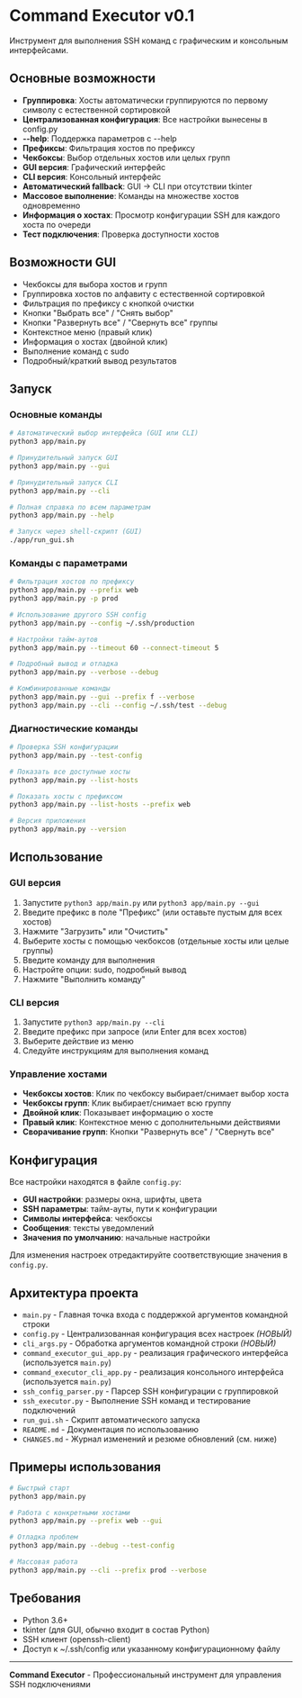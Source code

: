 # Command Executor v0.1

Инструмент для выполнения SSH команд с графическим и консольным интерфейсами.

## Основные возможности

- **Группировка**: Хосты автоматически группируются по первому символу с естественной сортировкой
- **Централизованная конфигурация**: Все настройки вынесены в config.py
- **--help**: Поддержка параметров с --help
- **Префиксы**: Фильтрация хостов по префиксу
- **Чекбоксы**: Выбор отдельных хостов или целых групп
- **GUI версия**: Графический интерфейс
- **CLI версия**: Консольный интерфейс
- **Автоматический fallback**: GUI → CLI при отсутствии tkinter
- **Массовое выполнение**: Команды на множестве хостов одновременно
- **Информация о хостах**: Просмотр конфигурации SSH для каждого хоста по очереди
- **Тест подключения**: Проверка доступности хостов

## Возможности GUI

- Чекбоксы для выбора хостов и групп
- Группировка хостов по алфавиту с естественной сортировкой  
- Фильтрация по префиксу с кнопкой очистки
- Кнопки "Выбрать все" / "Снять выбор"
- Кнопки "Развернуть все" / "Свернуть все" группы
- Контекстное меню (правый клик)
- Информация о хостах (двойной клик)
- Выполнение команд с sudo
- Подробный/краткий вывод результатов

## Запуск

### Основные команды

```bash
# Автоматический выбор интерфейса (GUI или CLI)
python3 app/main.py

# Принудительный запуск GUI
python3 app/main.py --gui

# Принудительный запуск CLI
python3 app/main.py --cli

# Полная справка по всем параметрам
python3 app/main.py --help

# Запуск через shell-скрипт (GUI)
./app/run_gui.sh
```

### Команды с параметрами

```bash
# Фильтрация хостов по префиксу
python3 app/main.py --prefix web
python3 app/main.py -p prod

# Использование другого SSH config
python3 app/main.py --config ~/.ssh/production

# Настройки тайм-аутов
python3 app/main.py --timeout 60 --connect-timeout 5

# Подробный вывод и отладка
python3 app/main.py --verbose --debug

# Комбинированные команды
python3 app/main.py --gui --prefix f --verbose
python3 app/main.py --cli --config ~/.ssh/test --debug
```

### Диагностические команды

```bash
# Проверка SSH конфигурации
python3 app/main.py --test-config

# Показать все доступные хосты
python3 app/main.py --list-hosts

# Показать хосты с префиксом
python3 app/main.py --list-hosts --prefix web

# Версия приложения
python3 app/main.py --version
```

## Использование

### GUI версия

1. Запустите `python3 app/main.py` или `python3 app/main.py --gui`
2. Введите префикс в поле "Префикс" (или оставьте пустым для всех хостов)
3. Нажмите "Загрузить" или "Очистить"
4. Выберите хосты с помощью чекбоксов (отдельные хосты или целые группы)
5. Введите команду для выполнения
6. Настройте опции: sudo, подробный вывод
7. Нажмите "Выполнить команду"

### CLI версия

1. Запустите `python3 app/main.py --cli`
2. Введите префикс при запросе (или Enter для всех хостов)
3. Выберите действие из меню
4. Следуйте инструкциям для выполнения команд

### Управление хостами

- **Чекбоксы хостов**: Клик по чекбоксу выбирает/снимает выбор хоста
- **Чекбоксы групп**: Клик выбирает/снимает всю группу
- **Двойной клик**: Показывает информацию о хосте
- **Правый клик**: Контекстное меню с дополнительными действиями
- **Сворачивание групп**: Кнопки "Развернуть все" / "Свернуть все"

## Конфигурация

Все настройки находятся в файле `config.py`:

- **GUI настройки**: размеры окна, шрифты, цвета
- **SSH параметры**: тайм-ауты, пути к конфигурации
- **Символы интерфейса**: чекбоксы
- **Сообщения**: тексты уведомлений
- **Значения по умолчанию**: начальные настройки

Для изменения настроек отредактируйте соответствующие значения в `config.py`.

## Архитектура проекта

- `main.py` - Главная точка входа с поддержкой аргументов командной строки
- `config.py` - Централизованная конфигурация всех настроек *(НОВЫЙ)*
- `cli_args.py` - Обработка аргументов командной строки *(НОВЫЙ)*
- `command_executor_gui_app.py` - реализация графического интерфейса (используется `main.py`)
- `command_executor_cli_app.py` - реализация консольного интерфейса (используется `main.py`)
- `ssh_config_parser.py` - Парсер SSH конфигурации с группировкой
- `ssh_executor.py` - Выполнение SSH команд и тестирование подключений
- `run_gui.sh` - Скрипт автоматического запуска
- `README.md` - Документация по использованию
- `CHANGES.md` - Журнал изменений и резюме обновлений (см. ниже)

## Примеры использования

```bash
# Быстрый старт
python3 app/main.py

# Работа с конкретными хостами
python3 app/main.py --prefix web --gui

# Отладка проблем
python3 app/main.py --debug --test-config

# Массовая работа
python3 app/main.py --cli --prefix prod --verbose
```

## Требования

- Python 3.6+
- tkinter (для GUI, обычно входит в состав Python)
- SSH клиент (openssh-client)
- Доступ к ~/.ssh/config или указанному конфигурационному файлу

---

**Command Executor** - Профессиональный инструмент для управления SSH подключениями

